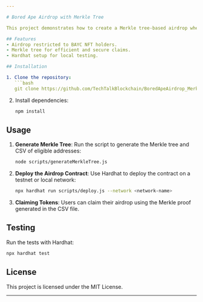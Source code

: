 ```yaml
---

# Bored Ape Airdrop with Merkle Tree

This project demonstrates how to create a Merkle tree-based airdrop where only Bored Ape Yacht Club (BAYC) NFT holders can claim ERC20 tokens. It includes scripts to generate a Merkle tree from eligible addresses and a smart contract that validates claims through Merkle proofs.

## Features
- Airdrop restricted to BAYC NFT holders.
- Merkle tree for efficient and secure claims.
- Hardhat setup for local testing.

## Installation

1. Clone the repository:
   ```bash
   git clone https://github.com/TechTalkBlockchain/BoredApeAirdrop_MerkleTree
   ```

2. Install dependencies:
   ```bash
   npm install
   ```

## Usage

1. **Generate Merkle Tree**:
   Run the script to generate the Merkle tree and CSV of eligible addresses:
   ```bash
   node scripts/generateMerkleTree.js
   ```

2. **Deploy the Airdrop Contract**:
   Use Hardhat to deploy the contract on a testnet or local network:
   ```bash
   npx hardhat run scripts/deploy.js --network <network-name>
   ```

3. **Claiming Tokens**:
   Users can claim their airdrop using the Merkle proof generated in the CSV file.

## Testing

Run the tests with Hardhat:
```bash
npx hardhat test
```

## License
This project is licensed under the MIT License.

--- 
```

